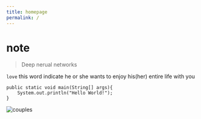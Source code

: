 ```yaml
---
title: homepage
permalink: /
---
```

# note
> Deep nerual networks

`love` this word indicate he or she wants to enjoy his(her) entire life with you

```
public static void main(String[] args){
    System.out.println("Hello World!");
}

```

![couples](http://pbnysx2de.bkt.clouddn.com/img/couples.jpg "love couple")
